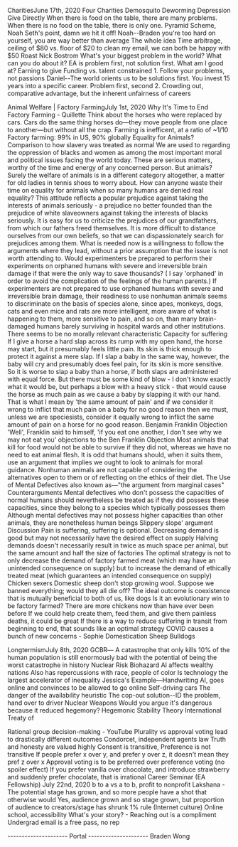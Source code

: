 CharitiesJune 17th, 2020
    Four Charities
        Demosquito
        Deworming
        Depression
        Give Directly
    When there is food on the table, there are many problems. When there is no food on the table, there is only one.
    Pyramid Scheme, Noah Seth's point, damn we hit it off!
        Noah--Braden you're too hard on yourself, you are way better than average
    The whole idea
    Time arbitrage, ceiling of $80 vs. floor of $20 to clean my email, we can both be happy with $50
    Roast Nick Bostrom
    What's your biggest problem in the world? What can you do about it?
        EA is problem first, not solution first.
            What am I good at?
    Earning to give
        Funding vs. talent constrained
    1. Follow your problems, not passions
        Daniel--The world orients us to be solutions first. You invest 15 years into a specific career. Problem first, second
    2. Crowding out, comparative advantage, but the inherent unfairness of careers
    
    
Animal Welfare | Factory FarmingJuly 1st, 2020
     Why It's Time to End Factory Farming - Quillette
        Think about the horses who were replaced by cars. Cars do the same thing horses do—they move people from one place to another—but without all the crap.
        Farming is inefficent, at a ratio of ~1/10 
        Factory farming: 99% in US, 90% globally
    Equality for Animals?
        Comparison to how slavery was treated as normal
        We are used to regarding the oppression of blacks and women as among the most important moral and political issues facing the world today. These are serious matters, worthy of the time and energy of any concerned person. But animals? Surely the welfare of animals is in a different category altogether, a matter for old ladies in tennis shoes to worry about. How can anyone waste their time on equality for animals when so many humans are denied real equality?
        This attitude reflects a popular prejudice against taking the interests of animals seriously - a prejudice no better founded than the prejudice of white slaveowners against taking the interests of blacks seriously. It is easy for us to criticize the prejudices of our grandfathers, from which our fathers freed themselves. It is more difficult to distance ourselves from our own beliefs, so that we can dispassionately search for prejudices among them. What is needed now is a willingness to follow the arguments where they lead, without a prior assumption that the issue is not worth attending to.
        Would experimenters be prepared to perform their experiments on orphaned humans with severe and irreversible brain damage if that were the only way to save thousands? ( I say 'orphaned' in order to avoid the complication of the feelings of the human parents.) If experimenters are not prepared to use orphaned humans with severe and irreversible brain damage, their readiness to use nonhuman animals seems to discriminate on the basis of species alone, since apes, monkeys, dogs, cats and even mice and rats are more intelligent, more aware of what is happening to them, more sensitive to pain, and so on, than many brain-damaged humans barely surviving in hospital wards and other institutions. There seems to be no morally relevant characteristic
        Capacity for suffering
            If I give a horse a hard slap across its rump with my open hand, the horse may start, but it presumably feels little pain. Its skin is thick enough to protect it against a mere slap. If I slap a baby in the same way, however, the baby will cry and presumably does feel pain, for its skin is more sensitive. So it is worse to slap a baby than a horse, if both slaps are administered with equal force. But there must be some kind of blow - I don't know exactly what it would be, but perhaps a blow with a heavy stick - that would cause the horse as much pain as we cause a baby by slapping it with our hand. That is what I mean by 'the same amount of pain' and if we consider it wrong to inflict that much pain on a baby for no good reason then we must, unless we are speciesists, consider it equally wrong to inflict the same amount of pain on a horse for no good reason.
        Benjamin Franklin Objection
            'Well', Franklin said to himself, 'if you eat one another, I don't see why we may not eat you'
            objections to the Ben Franklin Objection
                Most animals that kill for food would not be able to survive if they did not, whereas we have no need to eat animal flesh.
                It is odd that humans should, when it suits them, use an argument that implies we ought to look to animals for moral guidance.
                Nonhuman animals are not capable of considering the alternatives open to them or of reflecting on the ethics of their diet.
        The Use of Mental Defectives
            also known as―"the argument from marginal cases"
            Counterarguments
                Mental defectives who don't possess the capacities of normal humans should nevertheless be treated as if they did possess these capacities, since they belong to a species which typically possesses them
                Although mental defectives may not possess higher capacities than other animals, they are nonetheless human beings
                Slippery slope' argument
    Discussion
        Pain is suffering, suffering is optional.
        Decreasing demand is good but may not necessarily have the desired effect on supply
            Halving demands doesn't necessarily result in twice as much space per animal, but the same amount and half the size of factories
            The optimal strategy is not to only decrease the demand of factory farmed meat (which may have an unintended consequence on supply) but to increase the demand of ethically treated meat (which guarantees an intended consequence on supply)
        Chicken sexers
        Domestic sheep don't stop growing wool. Suppose we banned everything; would they all die off?
        The ideal outcome is coexistence that is mutually beneficial to both of us, like dogs
        Is it an evolutionary win to be factory farmed?
            There are more chickens now than have ever been before
            If we could help create them, feed them, and give them painless deaths, it could be great
            If there is a way to reduce suffering in transit from beginning to end, that sounds like an optimal strategy
        COVID causes a bunch of new concerns - Sophie
        Domestication
            Sheep
            Bulldogs
    
    
LongtermismJuly 8th, 2020
    GCBR― 
    A catastrophe that only kills 10% of the human population is still enormously bad with the potential of being the worst catastrophe in history
    Nuclear Risk
    Biohazard
    AI affects wealthy nations
        Also has repercussions with race, people of color
    Is technology the largest accelerator of inequality
    Jessica's Example―Handwriting AI, goes online and convinces to be allowed to go online
    Self-driving cars
        The danger of the availability heuristic
        The cop-out solution--ID the problem, hand over to driver
    Nuclear Weapons
        Would you argue it's dangerous because it reduced hegemony?
        Hegemonic Stability Theory
        International Treaty of
    
 Rational group decision-making - YouTube
    Plurality vs approval voting lead to drastically different outcomes
    Condorcet, independent agents law
    Truth and honesty are valued highly
    Consent is transitive, Preference is not transitive
        If people prefer x over y, and prefer y over z, it doesn't mean they pref z over x
    Approval voting is to be preferred over preference voting (no spoiler effect)
    If you prefer vanilla over chocolate, and introduce strawberry and suddenly prefer chocolate, that is irrational
Career Seminar (EA Fellowship) July 22nd, 2020
    b to a vs a to b, profit to nonprofit
    Lakshana - The potential stage has grown, and so more people have a shot that otherwise would
        Yes, audience grown and so stage grown, but proportion of audience to creators/stage has shrunk
    1% rule (Internet culture)
    Online school, accessibility
    What's your story? - Reaching out is a compliment
    Undergrad email is a free pass, no rep

--------------------- Portal ---------------------
    Braden Wong
